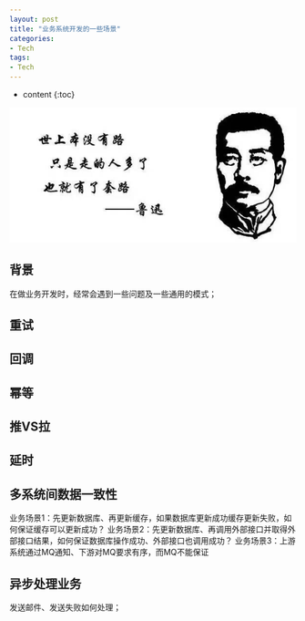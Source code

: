 ```yaml
---
layout: post
title: "业务系统开发的一些场景"
categories: 
- Tech
tags:
- Tech
---
```


* content
{:toc}

![best-practise](/css/pics/2019-03-08-biz-sys-way.png)

## 背景

在做业务开发时，经常会遇到一些问题及一些通用的模式；

## 重试

## 回调

## 幂等

## 推VS拉

## 延时

## 多系统间数据一致性
业务场景1：先更新数据库、再更新缓存，如果数据库更新成功缓存更新失败，如何保证缓存可以更新成功？
业务场景2：先更新数据库、再调用外部接口并取得外部接口结果，如何保证数据库操作成功、外部接口也调用成功？
业务场景3：上游系统通过MQ通知、下游对MQ要求有序，而MQ不能保证

## 异步处理业务
发送邮件、发送失败如何处理；
